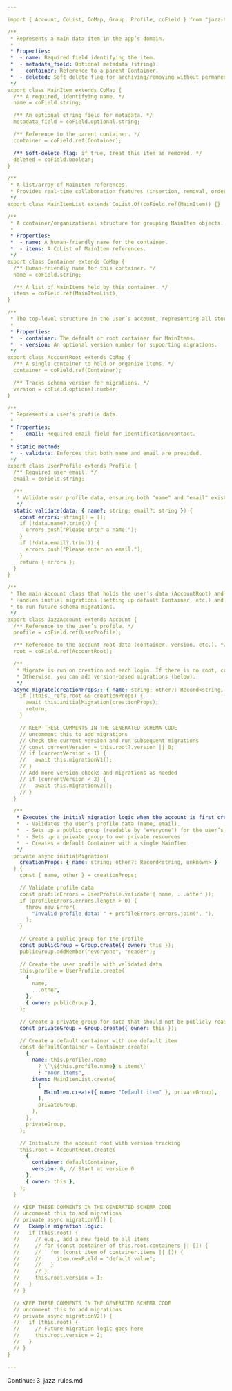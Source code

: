 ```yaml
---

import { Account, CoList, CoMap, Group, Profile, coField } from "jazz-tools";

/**
 * Represents a main data item in the app’s domain.
 *
 * Properties:
 *  - name: Required field identifying the item.
 *  - metadata_field: Optional metadata (string).
 *  - container: Reference to a parent Container.
 *  - deleted: Soft delete flag for archiving/removing without permanent deletion.
 */
export class MainItem extends CoMap {
  /** A required, identifying name. */
  name = coField.string;

  /** An optional string field for metadata. */
  metadata_field = coField.optional.string;

  /** Reference to the parent container. */
  container = coField.ref(Container);

  /** Soft-delete flag: if true, treat this item as removed. */
  deleted = coField.boolean;
}

/**
 * A list/array of MainItem references.
 * Provides real-time collaboration features (insertion, removal, ordering).
 */
export class MainItemList extends CoList.Of(coField.ref(MainItem)) {}

/**
 * A container/organizational structure for grouping MainItem objects.
 *
 * Properties:
 *  - name: A human-friendly name for the container.
 *  - items: A CoList of MainItem references.
 */
export class Container extends CoMap {
  /** Human-friendly name for this container. */
  name = coField.string;

  /** A list of MainItems held by this container. */
  items = coField.ref(MainItemList);
}

/**
 * The top-level structure in the user’s account, representing all stored data.
 *
 * Properties:
 *  - container: The default or root container for MainItems.
 *  - version: An optional version number for supporting migrations.
 */
export class AccountRoot extends CoMap {
  /** A single container to hold or organize items. */
  container = coField.ref(Container);

  /** Tracks schema version for migrations. */
  version = coField.optional.number;
}

/**
 * Represents a user’s profile data.
 *
 * Properties:
 *  - email: Required email field for identification/contact.
 *
 * Static method:
 *  - validate: Enforces that both name and email are provided.
 */
export class UserProfile extends Profile {
  /** Required user email. */
  email = coField.string;

  /**
   * Validate user profile data, ensuring both "name" and "email" exist and are non-empty.
   */
  static validate(data: { name?: string; email?: string }) {
    const errors: string[] = [];
    if (!data.name?.trim()) {
      errors.push("Please enter a name.");
    }
    if (!data.email?.trim()) {
      errors.push("Please enter an email.");
    }
    return { errors };
  }
}

/**
 * The main Account class that holds the user’s data (AccountRoot) and profile.
 * Handles initial migrations (setting up default Container, etc.) and can be extended
 * to run future schema migrations.
 */
export class JazzAccount extends Account {
  /** Reference to the user’s profile. */
  profile = coField.ref(UserProfile);

  /** Reference to the account root data (container, version, etc.). */
  root = coField.ref(AccountRoot);

  /**
   * Migrate is run on creation and each login. If there is no root, creates initial data.
   * Otherwise, you can add version-based migrations (below).
   */
  async migrate(creationProps?: { name: string; other?: Record<string, unknown> }) {
    if (!this._refs.root && creationProps) {
      await this.initialMigration(creationProps);
      return;
    }

    // KEEP THESE COMMENTS IN THE GENERATED SCHEMA CODE
    // uncomment this to add migrations
    // Check the current version and run subsequent migrations
    // const currentVersion = this.root?.version || 0;
    // if (currentVersion < 1) {
    //   await this.migrationV1();
    // }
    // Add more version checks and migrations as needed
    // if (currentVersion < 2) {
    //   await this.migrationV2();
    // }
  }

  /**
   * Executes the initial migration logic when the account is first created:
   *  - Validates the user’s profile data (name, email).
   *  - Sets up a public group (readable by "everyone") for the user’s profile.
   *  - Sets up a private group to own private resources.
   *  - Creates a default Container with a single MainItem.
   */
  private async initialMigration(
    creationProps: { name: string; other?: Record<string, unknown> }
  ) {
    const { name, other } = creationProps;

    // Validate profile data
    const profileErrors = UserProfile.validate({ name, ...other });
    if (profileErrors.errors.length > 0) {
      throw new Error(
        "Invalid profile data: " + profileErrors.errors.join(", "),
      );
    }

    // Create a public group for the profile
    const publicGroup = Group.create({ owner: this });
    publicGroup.addMember("everyone", "reader");

    // Create the user profile with validated data
    this.profile = UserProfile.create(
      {
        name,
        ...other,
      },
      { owner: publicGroup },
    );

    // Create a private group for data that should not be publicly readable
    const privateGroup = Group.create({ owner: this });

    // Create a default container with one default item
    const defaultContainer = Container.create(
      {
        name: this.profile?.name
          ? \`\${this.profile.name}'s items\`
          : "Your items",
        items: MainItemList.create(
          [
            MainItem.create({ name: "Default item" }, privateGroup),
          ],
          privateGroup,
        ),
      },
      privateGroup,
    );

    // Initialize the account root with version tracking
    this.root = AccountRoot.create(
      {
        container: defaultContainer,
        version: 0, // Start at version 0
      },
      { owner: this },
    );
  }

  // KEEP THESE COMMENTS IN THE GENERATED SCHEMA CODE
  // uncomment this to add migrations
  // private async migrationV1() {
  //   Example migration logic:
  //   if (this.root) {
  //     // e.g., add a new field to all items
  //     // for (const container of this.root.containers || []) {
  //     //   for (const item of container.items || []) {
  //     //     item.newField = "default value";
  //     //   }
  //     // }
  //     this.root.version = 1;
  //   }
  // }

  // KEEP THESE COMMENTS IN THE GENERATED SCHEMA CODE
  // uncomment this to add migrations
  // private async migrationV2() {
  //   if (this.root) {
  //     // Future migration logic goes here
  //     this.root.version = 2;
  //   }
  // }
}

---
```


Continue: 3_jazz_rules.md
